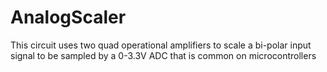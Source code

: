 # AnalogScaler
This circuit uses two quad operational amplifiers to scale a bi-polar input signal to be sampled by a 0-3.3V ADC that is common on microcontrollers
